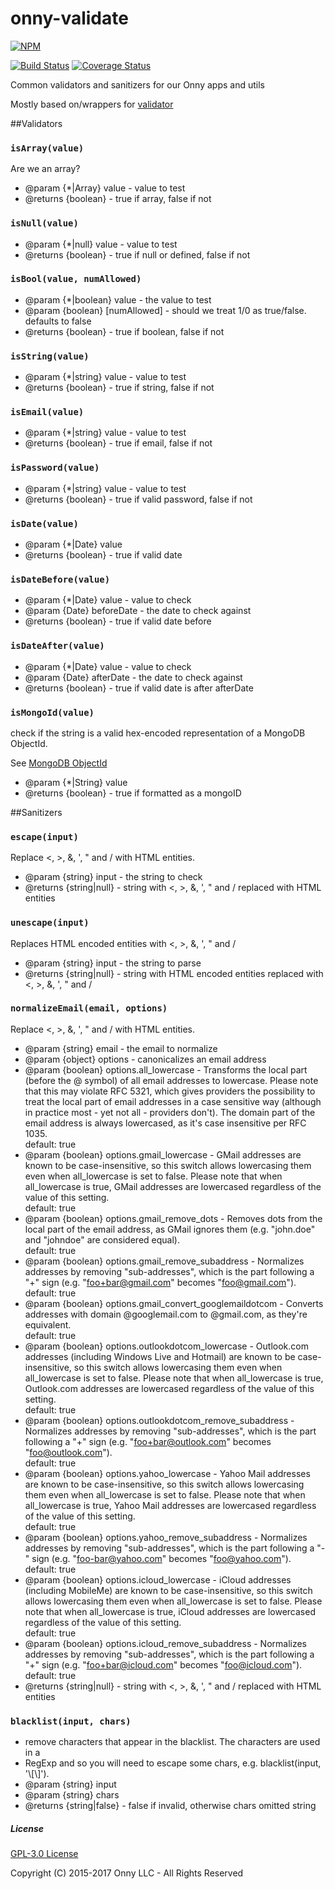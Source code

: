 # onny-validate

[![NPM](https://nodei.co/npm/onny-validate.png)](https://npmjs.org/package/onny-validate)

[![Build Status](https://travis-ci.org/onnyio/onny-utils.svg?branch=master)](https://travis-ci.org/onnyio/onny-validate) [![Coverage Status](https://coveralls.io/repos/github/onnyio/onny-validate/badge.svg?branch=master)](https://coveralls.io/github/onnyio/onny-validate?branch=master)

Common validators and sanitizers for our Onny apps and utils


Mostly based on/wrappers for [validator](https://www.npmjs.com/package/validator)


##Validators


### `isArray(value)`

Are we an array?


* @param {*|Array} value - value to test
* @returns {boolean} - true if array, false if not

### `isNull(value)`

* @param {*|null} value - value to test
* @returns {boolean} - true if null or defined, false if not

### `isBool(value, numAllowed)`
* @param {*|boolean} value - the value to test
* @param {boolean} [numAllowed] - should we treat 1/0 as true/false. defaults to false
* @returns {boolean} - true if boolean, false if not

### `isString(value)`
* @param {*|string} value - value to test
* @returns {boolean} - true if string, false if not

### `isEmail(value)`
* @param {*|string} value - value to test
* @returns {boolean} - true if email, false if not

### `isPassword(value)`
* @param {*|string} value - value to test
* @returns {boolean} - true if valid password, false if not

### `isDate(value)`
* @param {*|Date} value
* @returns {boolean} - true if valid date

### `isDateBefore(value)`
* @param {*|Date} value - value to check
* @param {Date} beforeDate - the date to check against
* @returns {boolean} - true if valid date before

### `isDateAfter(value)`
* @param {*|Date} value - value to check
* @param {Date} afterDate - the date to check against
* @returns {boolean} - true if valid date is after afterDate

### `isMongoId(value)`

check if the string is a valid hex-encoded representation of a MongoDB ObjectId.

See [MongoDB ObjectId](https://docs.mongodb.com/manual/reference/method/ObjectId/)

* @param {*|String} value
* @returns {boolean} - true if formatted as a mongoID


##Sanitizers

### `escape(input)`
Replace <, >, &, ', " and / with HTML entities.

* @param {string} input - the string to check
* @returns {string|null} - string with  <, >, &, ', " and / replaced with HTML entities

### `unescape(input)`
Replaces HTML encoded entities with <, >, &, ', " and /

* @param {string} input - the string to parse
* @returns {string|null} - string with HTML encoded entities replaced with <, >, &, ', " and /

### `normalizeEmail(email, options)`
Replace <, >, &, ', " and / with HTML entities.

* @param {string} email - the email to normalize
* @param {object} options - canonicalizes an email address
* @param {boolean} options.all_lowercase - Transforms the local part (before the @ symbol) of all email addresses to lowercase. Please note that this may violate RFC 5321, which gives providers the possibility to treat the local part of email addresses in a case sensitive way (although in practice most - yet not all - providers don't). The domain part of the email address is always lowercased, as it's case insensitive per RFC 1035.  
default: true
* @param {boolean} options.gmail_lowercase - GMail addresses are known to be case-insensitive, so this switch allows lowercasing them even when all_lowercase is set to false. Please note that when all_lowercase is true, GMail addresses are lowercased regardless of the value of this setting.  
default: true
* @param {boolean} options.gmail_remove_dots - Removes dots from the local part of the email address, as GMail ignores them (e.g. "john.doe" and "johndoe" are considered equal).  
default: true
* @param {boolean} options.gmail_remove_subaddress - Normalizes addresses by removing "sub-addresses", which is the part following a "+" sign (e.g. "foo+bar@gmail.com" becomes "foo@gmail.com").  
default: true
* @param {boolean} options.gmail_convert_googlemaildotcom - Converts addresses with domain @googlemail.com to @gmail.com, as they're equivalent.  
default: true
* @param {boolean} options.outlookdotcom_lowercase - Outlook.com addresses (including Windows Live and Hotmail) are known to be case-insensitive, so this switch allows lowercasing them even when all_lowercase is set to false. Please note that when all_lowercase is true, Outlook.com addresses are lowercased regardless of the value of this setting.  
default: true
* @param {boolean} options.outlookdotcom_remove_subaddress - Normalizes addresses by removing "sub-addresses", which is the part following a "+" sign (e.g. "foo+bar@outlook.com" becomes "foo@outlook.com").  
default: true
* @param {boolean} options.yahoo_lowercase - Yahoo Mail addresses are known to be case-insensitive, so this switch allows lowercasing them even when all_lowercase is set to false. Please note that when all_lowercase is true, Yahoo Mail addresses are lowercased regardless of the value of this setting.  
default: true
* @param {boolean} options.yahoo_remove_subaddress - Normalizes addresses by removing "sub-addresses", which is the part following a "-" sign (e.g. "foo-bar@yahoo.com" becomes "foo@yahoo.com").  
default: true
* @param {boolean} options.icloud_lowercase -  iCloud addresses (including MobileMe) are known to be case-insensitive, so this switch allows lowercasing them even when all_lowercase is set to false. Please note that when all_lowercase is true, iCloud addresses are lowercased regardless of the value of this setting.  
default: true
* @param {boolean} options.icloud_remove_subaddress - Normalizes addresses by removing "sub-addresses", which is the part following a "+" sign (e.g. "foo+bar@icloud.com" becomes "foo@icloud.com").  
default: true
* @returns {string|null} - string with  <, >, &, ', " and / replaced with HTML entities

### `blacklist(input, chars)`
* remove characters that appear in the blacklist. The characters are used in a
* RegExp and so you will need to escape some chars, e.g. blacklist(input, '\\[\\]').
* @param {string} input
* @param {string} chars
* @returns {string|false} - false if invalid, otherwise chars omitted string


##### License
[GPL-3.0 License](https://github.com/onnyio/onny-validate/blob/master/LICENSE)

Copyright (C) 2015-2017 Onny LLC - All Rights Reserved